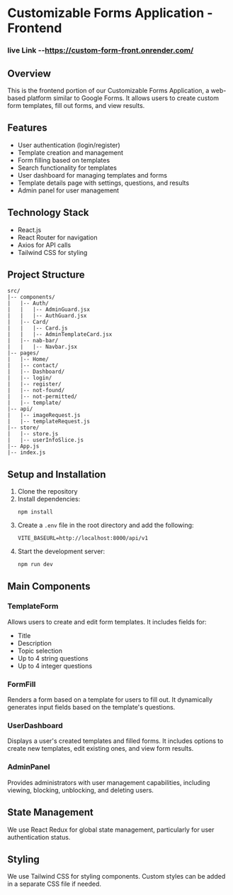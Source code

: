 # Customizable Forms Application - Frontend

### live Link --https://custom-form-front.onrender.com/

## Overview

This is the frontend portion of our Customizable Forms Application, a web-based platform similar to Google Forms. It allows users to create custom form templates, fill out forms, and view results.

## Features

- User authentication (login/register)
- Template creation and management
- Form filling based on templates
- Search functionality for templates
- User dashboard for managing templates and forms
- Template details page with settings, questions, and results
- Admin panel for user management

## Technology Stack

- React.js
- React Router for navigation
- Axios for API calls
- Tailwind CSS for styling

## Project Structure

```
src/
|-- components/
|   |-- Auth/
|   |   |-- AdminGuard.jsx
|   |   |-- AuthGuard.jsx
|   |-- Card/
|   |   |-- Card.js
|   |   |-- AdminTemplateCard.jsx
|   |-- nab-bar/
|   |   |-- Navbar.jsx
|-- pages/
|   |-- Home/
|   |-- contact/
|   |-- Dashboard/
|   |-- login/
|   |-- register/
|   |-- not-found/
|   |-- not-permitted/
|   |-- template/
|-- api/
|   |-- imageRequest.js
|   |-- templateRequest.js
|-- store/
|   |-- store.js
|   |-- userInfoSlice.js
|-- App.js
|-- index.js
```

## Setup and Installation

1. Clone the repository
2. Install dependencies:
   ```
   npm install
   ```
3. Create a `.env` file in the root directory and add the following:
   ```
   VITE_BASEURL=http://localhost:8000/api/v1
   ```
4. Start the development server:
   ```
   npm run dev
   ```

## Main Components

### TemplateForm

Allows users to create and edit form templates. It includes fields for:

- Title
- Description
- Topic selection
- Up to 4 string questions
- Up to 4 integer questions

### FormFill

Renders a form based on a template for users to fill out. It dynamically generates input fields based on the template's questions.

### UserDashboard

Displays a user's created templates and filled forms. It includes options to create new templates, edit existing ones, and view form results.

### AdminPanel

Provides administrators with user management capabilities, including viewing, blocking, unblocking, and deleting users.

## State Management

We use React Redux for global state management, particularly for user authentication status.

## Styling

We use Tailwind CSS for styling components. Custom styles can be added in a separate CSS file if needed.

